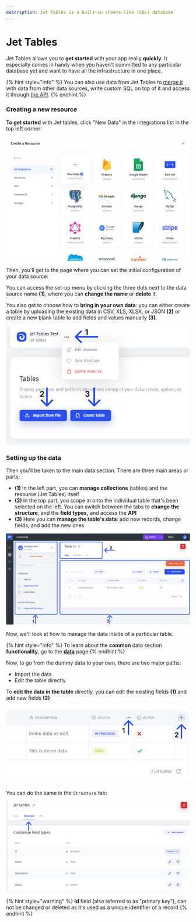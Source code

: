 ```yaml
---
description: Jet Tables is a built-in sheets-like (SQL) database
---
```


# Jet Tables

Jet Tables allows you to **get started** with your app really **quickly**. It especially comes in handy when you haven't committed to any particular database yet and want to have all the infrastructure in one place.

{% hint style="info" %}
You can also use data from Jet Tables to [merge it](../data-blending.md) with data from other data sources, write custom SQL on top of it and access it through [the API](https://docs.jetadmin.io/user-guide/jet-admin-api#resources-api).
{% endhint %}

### Creating a new resource

**To get started** with Jet tables, click "New Data" in the integrations list in the top left corner:

![](../../.gitbook/assets/ndfbg.JPG)

Then, you'll get to the page where you can set the initial configuration of your data source:

You can access the set-up menu by clicking the three dots next to the data source name **(1)**, where you can **change the name** or **delete** it.

You also get to choose how to **bring in your own data**: you can either create a table by uploading the existing data in CSV, XLS, XLSX, or JSON **(2)** or create a new blank table to add fields and values manually **(3)**.

![](../../.gitbook/assets/dthfyg.png)

### Setting up the data

Then you'll be taken to the main data section. There are three main areas or parts:

* **(1)** In the left part, you can **manage collections** (tables) and the resource (Jet Tables) itself
* **(2)** In the top part, you scope in onto the individual table that's been selected on the left. You can switch between the tabs to **change the structure**, and the **field types,** and access the **API**
* **(3)** Here you can **manage the table's data**: add new records, change fields, and add the new ones

![](../../.gitbook/assets/dthfb.png)

Now, we'll look at how to manage the data inside of a particular table.

{% hint style="info" %}
To learn about the **common** data section **functionality**, go to the [**data**](../jet-ui/data.md) page
{% endhint %}

Now, to go from the dummy data to your own, there are two major paths:

* Import the data
* Edit the table directly

To **edit the data in the table** directly, you can edit the existing fields **(1)** and add new fields **(2)**

![](<../../.gitbook/assets/thdr6f (1).png>)

You can do the same in the `Structure` tab:

![](../../.gitbook/assets/dyktfugky.png)

{% hint style="warning" %}
**Id** field (also referred to as "primary key"), can not be changed or deleted as it's used as a unique identifier of a record
{% endhint %}
